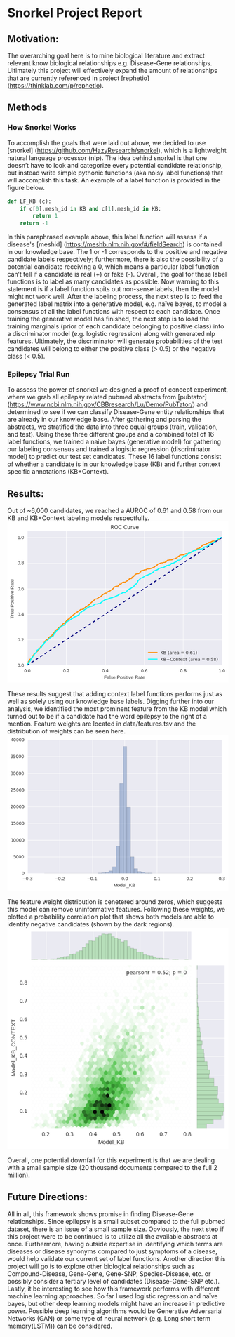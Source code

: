# Snorkel Project Report

## Motivation: 
The overarching goal here is to mine biological literature and extract relevant know biological relationships e.g. Disease-Gene relationships. Ultimately this project will effectively expand the amount of relationships that are currently referenced in project [rephetio] (https://thinklab.com/p/rephetio). 

## Methods
### How Snorkel Works
To accomplish the goals that were laid out above, we decided to use [snorkel] (https://github.com/HazyResearch/snorkel), which is a lightweight natural language processor (nlp). The idea behind snorkel is that  one doesn’t have to look and categorize every potential candidate relationship, but instead write simple pythonic functions (aka noisy label functions) that will accomplish this task. An example of a label function is provided in the figure below.

```python
def LF_KB (c):
	if c[0].mesh_id in KB and c[1].mesh_id in KB:
		return 1
	return -1
```

In this paraphrased example above, this label function will assess if a disease's [meshid] (https://meshb.nlm.nih.gov/#/fieldSearch) is contained in our knowledge base. The 1 or -1 corresponds to the positive and negative candidate labels respectively; furthermore, there is also the possibility of a potential candidate receiving a 0, which means a particular label function can’t tell if a candidate is real (+) or fake (-). Overall, the goal for these label functions is to label as many candidates as possible. Now warning to this statement is if a label function spits out non-sense labels, then the model might not work well. After the labeling process, the next step is to feed the generated label matrix into a generative model, e.g. naïve bayes, to model a consensus of all the label functions with respect to each candidate. Once training the generative model has finished, the next step is to load the training marginals (prior of each candidate belonging to positive class) into a discriminator model (e.g. logistic regression) along with generated nlp features. Ultimately, the discriminator will generate probabilities of the test candidates will belong to either the positive class (> 0.5) or the negative class (< 0.5).  

### Epilepsy Trial Run
To assess the power of snorkel we designed a proof of concept experiment, where we grab all epilepsy related pubmed abstracts from [pubtator] (https://www.ncbi.nlm.nih.gov/CBBresearch/Lu/Demo/PubTator/) and determined to see if we can classify Disease-Gene entity relationships that are already in our knowledge base. After gathering and parsing the abstracts, we stratified the data into three equal groups (train, validation, and test). Using these three different groups and a combined total of 16 label functions, we trained a naive bayes (generative model) for gathering our labeling consensus and trained a logistic regression (discriminator model) to predict our test set candidates. These 16 label functions consist of whether a candidate is in our knowledge base (KB) and further context specific annotations (KB+Context). 

## Results:
Out of ~6,000 candidates, we reached a AUROC of 0.61 and 0.58 from our KB and KB+Context labeling models respectfully.  
![ROC Curve][roc]  
  
These results suggest that adding context label functions performs just as well as solely using our knowledge base labels. Digging further into our analysis, we identified the most prominent feature from the KB model which turned out to be if a candidate had the word epilepsy to the right of a mention. Feature weights are located in data/features.tsv and the distribution of weights can be seen here.  
![Feature Weights][feat-weights]  
  
The feature weight distribution is cenetered around zeros, which suggests this model can remove uninformative features. Following these weights, we plotted a probability correlation plot that shows both models are able to identify negative candidates (shown by the dark regions).  
![Hexbins][hex]  
  
Overall, one potential downfall for this experiment is that we are dealing with a small sample size (20 thousand documents compared to the full 2 million).

## Future Directions:
All in all, this framework shows promise in finding Disease-Gene relationships. Since epilepsy is a small subset compared to the full pubmed dataset, there is an issue of a small sample size. Obviously, the next step if this project were to be continued is to utilize all the available abstracts at once. Furthermore, having outside expertise in identifying which terms are diseases or disease synonyms compared to just symptoms of a disease, would help validate our current set of label functions. Another direction this project will go is to explore other biological relationships such as Compound-Disease, Gene-Gene, Gene-SNP, Species-Disease, etc. or possibly consider a tertiary level of candidates (Disease-Gene-SNP etc.). Lastly, it be interesting to see how this framework performs with different machine learning approaches. So far I used logistic regression and naïve bayes, but other deep learning models might have an increase in predictive power. Possible deep learning algorithms would be Generative Adversarial Networks (GAN) or some type of neural network (e.g. Long short term memory(LSTM)) can be considered. 

[roc]: roc-curve.png "ROC Curve KB vs KB_Context"
[feat-weights]: feature-weight-KB.png "Feature Weight (KB)"
[hex]: hexbin-prediction-correlation.png "Hexbin Correlation Plot" 
